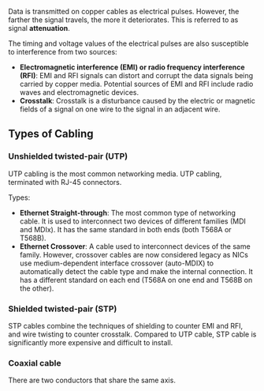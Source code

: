 Data is transmitted on copper cables as electrical pulses. However, the farther the signal travels, the more it deteriorates. This is referred to as signal **attenuation**.

The timing and voltage values of the electrical pulses are also susceptible to interference from two sources:

- **Electromagnetic interference (EMI) or radio frequency interference (RFI)**: EMI and RFI signals can distort and corrupt the data signals being carried by copper media. Potential sources of EMI and RFI include radio waves and electromagnetic devices.
- **Crosstalk**: Crosstalk is a disturbance caused by the electric or magnetic fields of a signal on one wire to the signal in an adjacent wire.

## Types of Cabling

### Unshielded twisted-pair (UTP)

UTP cabling is the most common networking media. UTP cabling, terminated with RJ-45 connectors.

Types: 

- **Ethernet Straight-through**: The most common type of networking cable. It is used to interconnect two devices of different families (MDI and MDIx). It has the same standard in both ends (both T568A or T568B).
- **Ethernet Crossover**: A cable used to interconnect devices of the same family. However, crossover cables are now considered legacy as NICs use medium-dependent interface crossover (auto-MDIX) to automatically detect the cable type and make the internal connection. It has a different standard on each end (T568A on one end and T568B on the other).

### Shielded twisted-pair (STP)

STP cables combine the techniques of shielding to counter EMI and RFI, and wire twisting to counter crosstalk.
Compared to UTP cable, STP cable is significantly more expensive and difficult to install.

### Coaxial cable

There are two conductors that share the same axis.
